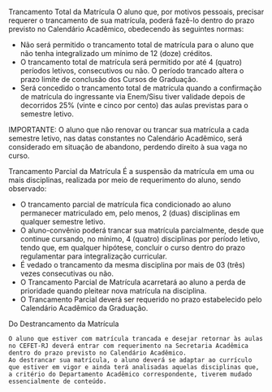 Trancamento Total da Matrícula
O aluno que, por motivos pessoais, precisar requerer o trancamento de sua matrícula, poderá fazê-lo dentro do prazo previsto no Calendário Acadêmico, obedecendo às seguintes normas:

- Não será permitido o trancamento total de matrícula para o aluno que não tenha integralizado um mínimo de 12 (doze) créditos.
- O trancamento total de matrícula será permitido por até 4 (quatro) períodos letivos, consecutivos ou não. O período trancado altera o prazo limite de conclusão dos Cursos de Graduação.
- Será concedido o trancamento total de matrícula quando a confirmação de matrícula do ingressante via Enem/Sisu tiver validade depois de decorridos 25% (vinte e cinco por cento) das aulas previstas para o semestre letivo.

IMPORTANTE: O aluno que não renovar ou trancar sua matrícula a cada semestre letivo, nas datas constantes no Calendário Acadêmico, será considerado em situação de abandono, perdendo direito à sua vaga no curso.

Trancamento Parcial da Matrícula
É a suspensão da matrícula em uma ou mais disciplinas, realizada por meio de requerimento do aluno, sendo observado:
- O trancamento parcial de matrícula fica condicionado ao aluno permanecer matriculado
em, pelo menos, 2 (duas) disciplinas em qualquer semestre letivo.
- O aluno-convênio poderá trancar sua matrícula parcialmente, desde que continue cursando, no mínimo, 4 (quatro) disciplinas por período letivo, tendo que, em qualquer hipótese, concluir o curso dentro do prazo regulamentar para integralização curricular.
- É vedado o trancamento da mesma disciplina por mais de 03 (três) vezes consecutivas ou não.
- O Trancamento Parcial de Matrícula acarretará ao aluno a perda de prioridade quando
pleitear nova matrícula na disciplina.
- O Trancamento Parcial deverá ser requerido no prazo estabelecido pelo Calendário Acadêmico da Graduação.

Do Destrancamento da Matrícula

    O aluno que estiver com matrícula trancada e desejar retornar às aulas no CEFET-RJ deverá entrar com requerimento na Secretaria Acadêmica dentro do prazo previsto no Calendário Acadêmico.
    Ao destrancar sua matrícula, o aluno deverá se adaptar ao currículo que estiver em vigor e ainda terá analisadas aquelas disciplinas que, a critério do Departamento Acadêmico correspondente, tiverem mudado essencialmente de conteúdo.
